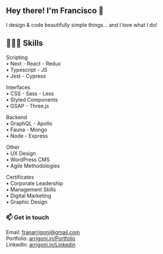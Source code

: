 ## Hey there! I'm Francisco 👋

I design & code beautifully simple things... and I love what I do!

## 👨🏼‍💻 Skills

Scripting \
• Next - React - Redux \
• Typescript - JS \
• Jest - Cypress

Interfaces \
• CSS - Sass - Less \
• Styled Components \
• GSAP - Three.js

Backend \
• GraphQL - Apollo \
• Fauna - Mongo \
• Node - Express

Other \
• UX Design \
• WordPress CMS \
• Agile Methodologies 

Certificates \
• Corporate Leadership \
• Management Skills \
• Digital Marketing \
• Graphic Design

### 📫 Get in touch

Email: franarrigoni@gmail.com \
Portfolio: [arrigoni.in/Portfolio](https://arrigoni.in/Portfolio/) \
LinkedIn: [arrigoni.in/Linkedin](https://arrigoni.in/Linkedin/)
